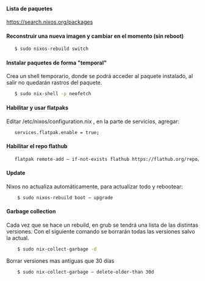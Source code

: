 
#### Lista de paquetes

   https://search.nixos.org/packages
   
#### Reconstruir una nueva imagen y cambiar en el momento (sin reboot)

```bash
   $ sudo nixos-rebuild switch
```

#### Instalar paquetes de forma "temporal"
Crea un shell temporario, donde se podrá acceder al paquete instalado, al salir no quedarán rastros del paquete.

```bash
   $ sudo nix-shell -p neofetch
```

#### Habilitar y usar flatpaks

Editar /etc/nixos/configuration.nix , en la parte de servicios, agregar:

```bash
   services.flatpak.enable = true;
```
#### Habilitar el repo flathub

```bash
   flatpak remote-add — if-not-exists flathub https://flathub.org/repo/flathub.flatpakrepo
```

#### Update
Nixos no actualiza automáticamente, para actualizar todo y rebootear:

```bash
    $ sudo nixos-rebuild boot — upgrade
```
#### Garbage collection
Cada vez que se hace un rebuild, en grub se tendrá una lista de las distintas versiones. Con el siguiente comando se borrarán todas las versiones salvo la actual.

```bash
    $ sudo nix-collect-garbage -d
```

Borrar versiones mas antiguas que 30 días

```bash
    $ sudo nix-collect-garbage — delete-older-than 30d
```
















